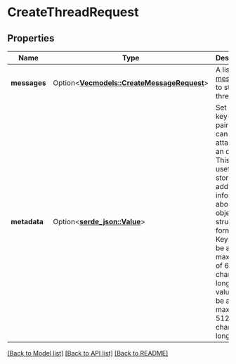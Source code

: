 # CreateThreadRequest

## Properties

Name | Type | Description | Notes
------------ | ------------- | ------------- | -------------
**messages** | Option<[**Vec<models::CreateMessageRequest>**](CreateMessageRequest.md)> | A list of [messages](/docs/api-reference/messages) to start the thread with. | [optional]
**metadata** | Option<[**serde_json::Value**](.md)> | Set of 16 key-value pairs that can be attached to an object. This can be useful for storing additional information about the object in a structured format. Keys can be a maximum of 64 characters long and values can be a maxium of 512 characters long.  | [optional]

[[Back to Model list]](../README.md#documentation-for-models) [[Back to API list]](../README.md#documentation-for-api-endpoints) [[Back to README]](../README.md)


